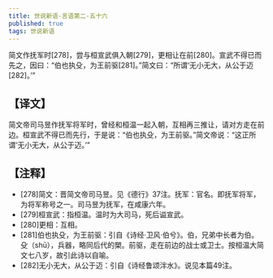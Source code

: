 ```yaml
---
title: 世说新语-言语第二-五十六
published: true
tags: 世说新语
---
```


简文作抚军时[278]，尝与桓宣武俱入朝[279]，更相让在前[280]。宣武不得已而先之，因曰：“伯也执殳，为王前驱[281]。”简文曰：“所谓‘无小无大，从公于迈[282]。’”

## 【译文】

简文帝司马昱作抚军将军时，曾经和桓温一起入朝，互相再三推让，请对方走在前边。桓宣武不得已而先行，于是说：“伯也执殳，为王前驱。”简文帝说：“这正所谓‘无小无大，从公于迈。’”

## 【注释】

- [278]简文：晋简文帝司马昱。见《德行》37注。抚军：官名。即抚军将军，为将军称号之一。司马昱为抚军，在咸康六年。
- [279]桓宣武：指桓温。温时为大司马，死后谥宣武。
- [280]更相：互相。
- [281]伯也执殳，为王前驱：引自《诗经·卫风·伯兮》。伯，兄弟中长者为伯。殳（shū），兵器，略同后代的槊。前驱，走在前边的战士或卫士。按桓温大简文七八岁，故引此诗以自喻。
- [282]无小无大，从公于迈：引自《诗经鲁颂泮水》。说见本篇49注。
